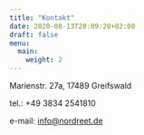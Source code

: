 ```yaml
---
title: "Kontakt"
date: 2020-08-13T20:09:28+02:00
draft: false
menu: 
  main:
    weight: 2
---
```


Marienstr. 27a, 17489 Greifswald

tel.: +49 3834 2541810

e-mail: [info@nordreet.de](mailto:info@nordreet.de)
